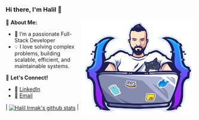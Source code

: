 ### Hi there, I'm Halil 👋

<img src="https://github.com/h-irmak/h-irmak/blob/master/logo.png?raw=true" align="right" alt="Profile Image" width="300"/>

🚀 **About Me:**

- 🔭 I’m a passionate Full-Stack Developer
- 💡 I love solving complex problems, building scalable, efficient, and maintainable systems.

💬 **Let's Connect!**

- 💼 [LinkedIn](https://www.linkedin.com/in/halilirmak/)
- 📧 [Email](mailto:halilibrahimirmak@gmail.com)

| <a href="https://github.com/h-irmak"><img align="center" src="https://github-readme-stats.vercel.app/api?username=h-irmak&show_icons=true&include_all_commits=true&theme=gotham&hide_border=true" alt="Halil Irmak's github stats" /></a> |
